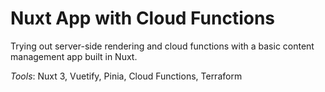 # Nuxt App with Cloud Functions

Trying out server-side rendering and cloud functions with a basic content management app built in Nuxt.

*Tools*: Nuxt 3, Vuetify, Pinia, Cloud Functions, Terraform
